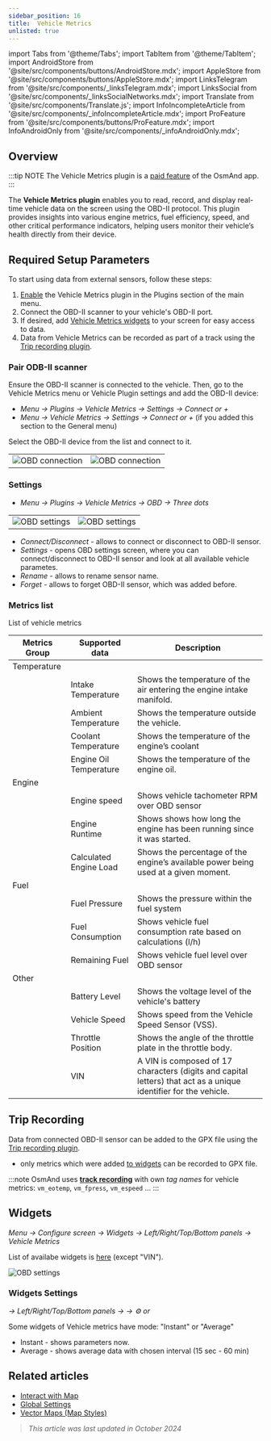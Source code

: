 ```yaml
---
sidebar_position: 16
title:  Vehicle Metrics
unlisted: true
---
```


import Tabs from '@theme/Tabs';
import TabItem from '@theme/TabItem';
import AndroidStore from '@site/src/components/buttons/AndroidStore.mdx';
import AppleStore from '@site/src/components/buttons/AppleStore.mdx';
import LinksTelegram from '@site/src/components/_linksTelegram.mdx';
import LinksSocial from '@site/src/components/_linksSocialNetworks.mdx';
import Translate from '@site/src/components/Translate.js';
import InfoIncompleteArticle from '@site/src/components/_infoIncompleteArticle.mdx';
import ProFeature from '@site/src/components/buttons/ProFeature.mdx';
import InfoAndroidOnly from '@site/src/components/_infoAndroidOnly.mdx';

<InfoIncompleteArticle/>

## Overview

:::tip NOTE
The Vehicle Metrics plugin is a [paid feature](../purchases/index.md) of the OsmAnd app.  
:::

The **Vehicle Metrics plugin** enables you to read, record, and display real-time vehicle data on the screen using the OBD-II protocol. This plugin provides insights into various engine metrics, fuel efficiency, speed, and other critical performance indicators, helping users monitor their vehicle’s health directly from their device.

## Required Setup Parameters

<InfoAndroidOnly/>

To start using data from external sensors, follow these steps:

1. [Enable](../plugins/index.md#enable--disable) the Vehicle Metrics plugin in the Plugins section of the main menu.
2. Connect the OBD-II scanner to your vehicle's OBD-II port.
3. If desired, add [Vehicle Metrics widgets](#widgets) to your screen for easy access to data.
4. Data from Vehicle Metrics can be recorded as part of a track using the [Trip recording plugin](#trip-recording).


### Pair ODB-II scanner

Ensure the OBD-II scanner is connected to the vehicle. Then, go to the Vehicle Metrics menu or Vehicle Plugin settings and add the OBD-II device:

- _Menu → Plugins → Vehicle Metrics → Settings → Connect or +_
- _Menu → Vehicle Metrics → Settings → Connect or +_ (if you added this section to the General menu)

Select the OBD-II device from the list and connect to it.

|  |  |
|--|--|
|![OBD connection](@site/static/img/plugins/obd/obd_connect.png)|![OBD connection](@site/static/img/plugins/obd/obd_connect_2.png)|


### Settings

- _Menu → Plugins → Vehicle Metrics → OBD → Three dots_

|  |  |
|--|--|
|![OBD settings](@site/static/img/plugins/obd/obd_settings.png)|![OBD settings](@site/static/img/plugins/obd/obd_settings_1.png)|

- _Connect/Disconnect_ - allows to connect or disconnect to OBD-II sensor.
- _Settings_ - opens OBD settings screen, where you can connect/disconnect to OBD-II sensor and look at all available vehicle parametes.
- _Rename_ - allows to rename sensor name.
- _Forget_ - allows to forget OBD-II sensor, which was added before.

### Metrics list

List of vehicle metrics

|Metrics Group |    Supported data     | Description |
|-----------|-----------------------|----------------------|
|Temperature|                       |                      |
|           | Intake Temperature    | Shows the temperature of the air entering the engine intake manifold.                     |
|           | Ambient Temperature   | Shows the temperature outside the vehicle.                     |
|           | Coolant Temperature   |Shows the temperature of the engine’s coolant                      |
|           | Engine Oil Temperature| Shows the temperature of the engine oil.                     |
| Engine    |                       |                      |
|           | Engine speed          | Shows vehicle tachometer RPM over OBD sensor                     |
|           | Engine Runtime        | Shows shows how long the engine has been running since it was started.                     |
|           | Calculated Engine Load| Shows the percentage of the engine’s available power being used at a given moment.                     |
| Fuel      |                       |                      |
|           |   Fuel Pressure       | Shows the pressure within the fuel system                     |
|           |   Fuel Consumption    |Shows vehicle fuel consumption rate based on calculations (l/h)                      |
|           |   Remaining Fuel      | Shows vehicle fuel level over OBD sensor                     |
| Other     |                       |                      |
|           |     Battery Level     | Shows the voltage level of the vehicle's battery                     |
|           |     Vehicle Speed     | Shows speed from the Vehicle Speed Sensor (VSS).                     |
|           |     Throttle Position | Shows the angle of the throttle plate in the throttle body.                     |
|           |     VIN               |  A VIN is composed of 17 characters (digits and capital letters) that act as a unique identifier for the vehicle.                    |

## Trip Recording

*<Translate android="true" ids="shared_string_menu,plugins_menu_group,record_plugin_name,shared_string_settings,data_settings,record_obd_data"/>*

Data from connected OBD-II sensor can be added to the GPX file using the [Trip recording plugin](../plugins/trip-recording.md#recording-settings).  

- only metrics which were added [to widgets](#widgets) can be recorded to GPX file.
  

:::note
OsmAnd uses [**track recording**](../plugins/trip-recording.md#recorded-gpx-file) with own *tag names* for vehicle metrics: `vm_eotemp`, `vm_fpress`, `vm_espeed` ...
:::


## Widgets

_Menu → Configure screen → Widgets → Left/Right/Top/Bottom panels → Vehicle Metrics_

List of availabe widgets is [here](#metrics-list) (except "VIN").

![OBD settings](@site/static/img/plugins/obd/obd_widget.png)

### Widgets Settings

*<Translate android="true" ids="shared_string_menu,map_widget_config,shared_string_widgets"/> → Left/Right/Top/Bottom panels → <Translate android="true" ids="obd_widget_group"/> → ⚙️ or <Translate android="true" ids="shared_string_settings"/>*

Some widgets of Vehicle metrics have mode: "Instant" or "Average"
- Instant - shows parameters now.
- Average - shows average data with chosen interval (15 sec - 60 min)

## Related articles

- [Interact with Map](../../user/map/interact-with-map.md)
- [Global Settings](../../user/personal/global-settings.md)
- [Vector Maps (Map Styles)](../../user/map/vector-maps.md)

> *This article was last updated in October 2024*
